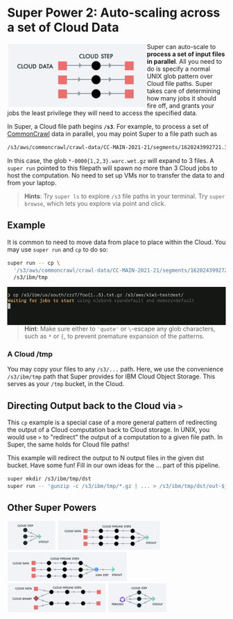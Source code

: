 # Super Power 2: Auto-scaling across a set of Cloud Data

<img src="images/runvis2.png" align="left" height="150">

Super can auto-scale to **process a set of input files in
parallel**. All you need to do is specify a normal UNIX glob pattern
over Cloud file paths. Super takes care of determining how many jobs
it should fire off, and grants your jobs the least privilege they will
need to access the specified data.

In Super, a Cloud file path begins **`/s3`**. For example, to process
a set of [CommonCrawl](https://commoncrawl.org/) data in parallel, you
may point Super to a file path such as

```sh
/s3/aws/commoncrawl/crawl-data/CC-MAIN-2021-21/segments/1620243992721.31/wet/*-0000{1,2,3}.warc.wet.gz
```

In this case, the glob `*-0000{1,2,3}.warc.wet.gz` will expand to 3
files. A `super run` pointed to this filepath will spawn no more than
3 Cloud jobs to host the computation. No need to set up VMs nor to
transfer the data to and from your laptop.

> **Hints**: Try `super ls` to explore `/s3` file paths in your
> terminal. Try `super browse`, which lets you explore via point and
> click.

## Example

It is common to need to move data from place to place within the
Cloud. You may use `super run` and `cp` to do so:

```sh
super run -- cp \
  '/s3/aws/commoncrawl/crawl-data/CC-MAIN-2021-21/segments/1620243992721.31/wet/*-0000{1,2,3}.warc.wet.gz' \
  /s3/ibm/tmp
```

<img title="Super can copy your Cloud data rapidly, across providers or regions within the Cloud" alt="Animated GIF of super copy" src="../blogs/1-Super-Overview/super-cp-5-with-progress.gif" align="right" width="600">

> **Hint**: Make sure either to `'quote'` or `\`-escape any glob
> characters, such as `*` or `{`, to prevent premature expansion of
> the patterns.

### A Cloud /tmp

You may copy your files to any `/s3/...` path. Here, we use the
convenience `/s3/ibm/tmp` path that Super provides for IBM Cloud
Object Storage. This serves as your `/tmp` bucket, in the Cloud.

## Directing Output back to the Cloud via `>`

This `cp` example is a special case of a more general pattern of
redirecting the output of a Cloud computation back to Cloud
storage. In UNIX, you would use `>` to "redirect" the output of a
computation to a given file path. In Super, the same holds for Cloud
file paths!

This example will redirect the output to N output files in the given
dst bucket.  Have some fun! Fill in our own ideas for the ... part of
this pipeline.

```sh
super mkdir /s3/ibm/tmp/dst
super run -- 'gunzip -c /s3/ibm/tmp/*.gz | ... > /s3/ibm/tmp/dst/out-$j.txt'
```

## Other Super Powers

[<img src="images/runvis1.png" height="69">](example1.md)
[<img src="images/runvis3.png" height="69">](example3.md)
[<img src="images/runvis4.png" height="69">](example4.md)
[<img src="images/runvis5.png" height="69">](example5.md)
[<img src="images/runvis6.png" height="69">](example6.md)
